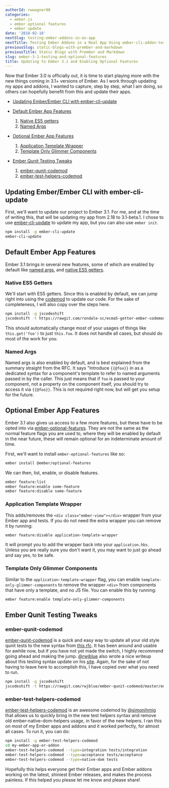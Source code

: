 ```yaml
---
authorId: rwwagner90
categories: 
  - ember.js
  - ember optional features
  - ember update 
date: '2018-02-18'
nextSlug: testing-ember-addons-in-an-app
nextTitle: Testing Ember Addons in a Real App Using ember-cli-addon-tests
previousSlug: static-blogs-with-prember-and-markdown
previousTitle: Static Blogs with Prember and Markdown
slug: ember-3-1-testing-and-optional-features
title: Updating to Ember 3.1 and Enabling Optional Features
---
```


Now that Ember 3.0 is officially out, it is time to start playing more with the new things coming in 3.1+ versions
of Ember. As I work through updating my apps and addons, I wanted to capture, step by step, what I am doing, so others
can hopefully benefit from this and update their apps.

* [Updating Ember/Ember CLI with ember-cli-update](#updating-ember)

* [Default Ember App Features](#default-features)
  1. [Native ES5 getters](#native-es5-getters)
  1. [Named Args](#named-args)
 
* [Optional Ember App Features](#optional-features)
  1. [Application Template Wrapper](#application-template-wrapper)
  1. [Template Only Glimmer Components](#template-only-glimmer-components)

* [Ember Qunit Testing Tweaks](#testing-tweaks)
  1. [ember-qunit-codemod](#ember-qunit-codemod)
  1. [ember-test-helpers-codemod](#ember-test-helpers-codemod) 

<h2 id="updating-ember">Updating Ember/Ember CLI with ember-cli-update</h2>

First, we'll want to update our project to Ember 3.1. For me, and at the time of writing this, that will be updating
my app from 2.18 to 3.1-beta.1. I chose to use [ember-cli-update](https://github.com/kellyselden/ember-cli-update) to update my app, but you can also use `ember init`.

```bash
npm install -g ember-cli-update
ember-cli-update
```

<h2 id="default-features">Default Ember App Features</h2>

Ember 3.1 brings in several new features, some of which are enabled by default like [named args](https://github.com/emberjs/rfcs/blob/master/text/0276-named-args.md), and [native ES5 getters](https://github.com/emberjs/rfcs/blob/master/text/0281-es5-getters.md).

<h3 id="native-es5-getters">Native ES5 Getters</h3>

We'll start with ES5 getters. Since this is enabled by default, we can jump right into using the [codemod](https://github.com/rondale-sc/es5-getter-ember-codemod) to update our code. For the sake of completeness, I will also copy over the steps here.

```bash
npm install -g jscodeshift
jscodeshift -t https://rawgit.com/rondale-sc/ecma5-getter-ember-codemod/master/es5-getter-ember-codemod.js ./app
```

This should automatically change most of your usages of things like `this.get('foo')` to just `this.foo`. It does not handle all cases, but should do most of the work for you.

<h3 id="named-args">Named Args</h3>

Named args is also enabled by default, and is best explained from the summary straight from the RFC. 
It says "Introduce `{{@foo}}` in as a dedicated syntax for a component's template to refer to named arguments passed in by the caller. This just means that if `foo` is passed to your component, not a property on the component itself, you should try to
access it via `{{@foo}}`. This is not required right now, but will get you setup
for the future.

<h2 id="optional-features">Optional Ember App Features</h2>

Ember 3.1 also gives us access to a few more features, but these have to be opted into via [ember-optional-features](https://github.com/emberjs/ember-optional-features). They are not the same as the normal feature flags you are used to,
where they will be enabled by default in the near future, these will remain
optional for an indeterminate amount of time.

First, we'll want to install `ember-optional-features` like so:

```bash
ember install @ember/optional-features
```

We can then, list, enable, or disable features.

```bash
ember feature:list
ember feature:enable some-feature
ember feature:disable some-feature
```

<h3 id="application-template-wrapper">Application Template Wrapper</h3>

This adds/removes the `<div class="ember-view"></div>` wrapper from your Ember app and tests. If you do not need the extra wrapper you can remove it by running:

```bash
ember feature:disable application-template-wrapper
```

It will prompt you to add the wrapper back into your `application.hbs`. Unless you 
are really sure you don't want it, you may want to just go ahead and say yes, to be safe.

<h3 id="template-only-glimmer-components">Template Only Glimmer Components</h3>

Similar to the `application-template-wrapper` flag, you can enable
`template-only-glimmer-components` to remove the wrapper `<div>` from
components that have only a template, and no JS file. You can enable this by running:

```bash
ember feature:enable template-only-glimmer-components
```

<h2 id="testing-tweaks">Ember Qunit Testing Tweaks</h2>

<h3 id="ember-qunit-codemod">ember-qunit-codemod</h3>

[ember-qunit-codemod](https://github.com/rwjblue/ember-qunit-codemod) is a quick and easy way to update all 
your old style qunit tests to the new syntax from 
[this rfc](https://github.com/emberjs/rfcs/blob/master/text/0232-simplify-qunit-testing-api.md). 
It has been around and usable for awhile now, but if you
have not yet made the switch, I highly recommend going ahead and making the jump. 
[@rwjblue](https://twitter.com/rwjblue) also wrote a nice writeup about this testing syntax 
update on his [site](http://rwjblue.com/2017/10/23/ember-qunit-simplication/). 
Again, for the sake of not having to leave here to accomplish this, I have copied over what you need to run.

```bash
npm install -g jscodeshift
jscodeshift -t https://rawgit.com/rwjblue/ember-qunit-codemod/master/ember-qunit-codemod.js ./tests/
```

<h3 id="ember-test-helpers-codemod">ember-test-helpers-codemod</h3>

[ember-test-helpers-codemod](https://github.com/simonihmig/ember-test-helpers-codemod) is an awesome codemod 
by [@simonihmig](https://twitter.com/simonihmig) that allows us to quickly bring in the new test helpers syntax 
and remove old ember-native-dom-helpers usage, in favor of the new helpers. I ran this on most of
my Ember apps and addons and it worked perfectly, for almost all cases. To run it, you can do:

```bash
npm install -g ember-test-helpers-codemod
cd my-ember-app-or-addon
ember-test-helpers-codemod --type=integration tests/integration
ember-test-helpers-codemod --type=acceptance tests/acceptance
ember-test-helpers-codemod --type=native-dom tests
```

Hopefully this helps everyone get their Ember apps and Ember addons working on the
latest, shiniest Ember releases, and makes the process painless. If this helped you
please let me know and please share!
